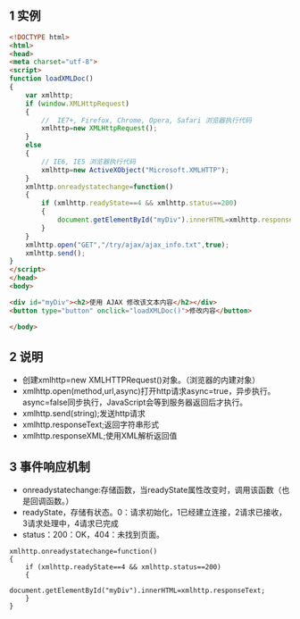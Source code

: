 ## 1 实例

```html
<!DOCTYPE html>
<html>
<head>
<meta charset="utf-8">
<script>
function loadXMLDoc()
{
	var xmlhttp;
	if (window.XMLHttpRequest)
	{
		//  IE7+, Firefox, Chrome, Opera, Safari 浏览器执行代码
		xmlhttp=new XMLHttpRequest();
	}
	else
	{
		// IE6, IE5 浏览器执行代码
		xmlhttp=new ActiveXObject("Microsoft.XMLHTTP");
	}
	xmlhttp.onreadystatechange=function()
	{
		if (xmlhttp.readyState==4 && xmlhttp.status==200)
		{
			document.getElementById("myDiv").innerHTML=xmlhttp.responseText;
		}
	}
	xmlhttp.open("GET","/try/ajax/ajax_info.txt",true);
	xmlhttp.send();
}
</script>
</head>
<body>

<div id="myDiv"><h2>使用 AJAX 修改该文本内容</h2></div>
<button type="button" onclick="loadXMLDoc()">修改内容</button>

</body>
```

## 2 说明

* 创建xmlhttp=new XMLHTTPRequest()对象。（浏览器的内建对象）
* xmlhttp.open(method,url,async)打开http请求async=true，异步执行。async=false同步执行，JavaScript会等到服务器返回后才执行。
* xmlhttp.send(string);发送http请求
* xmlhttp.responseText;返回字符串形式
* xmlhttp.responseXML;使用XML解析返回值

## 3 事件响应机制

* onreadystatechange:存储函数，当readyState属性改变时，调用该函数（也是回调函数。）
* readyState，存储有状态。0：请求初始化，1已经建立连接，2请求已接收，3请求处理中，4请求已完成
* status：200：OK，404：未找到页面。

```
xmlhttp.onreadystatechange=function()
{
    if (xmlhttp.readyState==4 && xmlhttp.status==200)
    {
        document.getElementById("myDiv").innerHTML=xmlhttp.responseText;
    }
}
```

